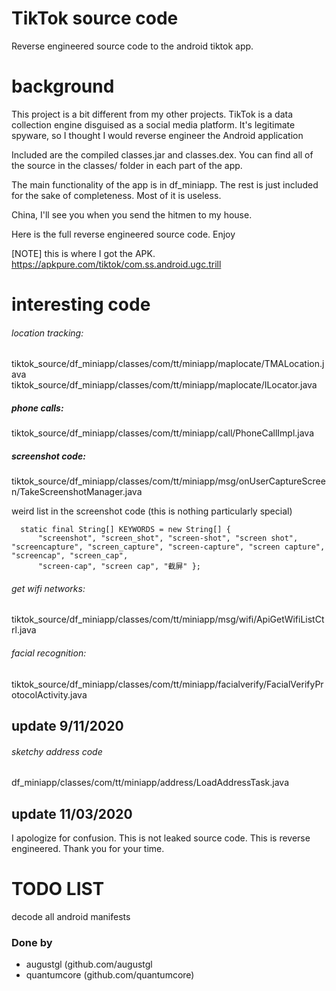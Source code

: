 # TikTok source code

Reverse engineered source code to the android tiktok app.

# background

This project is a bit different from my other projects. TikTok is a data collection engine disguised as a social media platform. It's legitimate spyware, so I thought I would reverse engineer the Android application

Included are the compiled classes.jar and classes.dex. You can find all of the source in the classes/ folder in each part of the app.

The main functionality of the app is in df_miniapp. The rest is just included for the sake of completeness. Most of it is useless. 

China, I'll see you when you send the hitmen to my house.

Here is the full reverse engineered source code. Enjoy


[NOTE] this is where I got the APK. https://apkpure.com/tiktok/com.ss.android.ugc.trill

# interesting code

###### location tracking: 
tiktok_source/df_miniapp/classes/com/tt/miniapp/maplocate/TMALocation.java
tiktok_source/df_miniapp/classes/com/tt/miniapp/maplocate/ILocator.java

##### phone calls:
tiktok_source/df_miniapp/classes/com/tt/miniapp/call/PhoneCallImpl.java

##### screenshot code:
tiktok_source/df_miniapp/classes/com/tt/miniapp/msg/onUserCaptureScreen/TakeScreenshotManager.java

weird list in the screenshot code (this is nothing particularly special)
```
  static final String[] KEYWORDS = new String[] { 
      "screenshot", "screen_shot", "screen-shot", "screen shot", "screencapture", "screen_capture", "screen-capture", "screen capture", "screencap", "screen_cap", 
      "screen-cap", "screen cap", "截屏" };
```

###### get wifi networks:
tiktok_source/df_miniapp/classes/com/tt/miniapp/msg/wifi/ApiGetWifiListCtrl.java

###### facial recognition:
tiktok_source/df_miniapp/classes/com/tt/miniapp/facialverify/FacialVerifyProtocolActivity.java 

## update 9/11/2020

###### sketchy address code
df_miniapp/classes/com/tt/miniapp/address/LoadAddressTask.java

## update 11/03/2020

I apologize for confusion. This is not leaked source code. This is reverse engineered. Thank you for your time.

# TODO LIST

decode all android manifests


### Done by
- augustgl (github.com/augustgl
- quantumcore (github.com/quantumcore)
